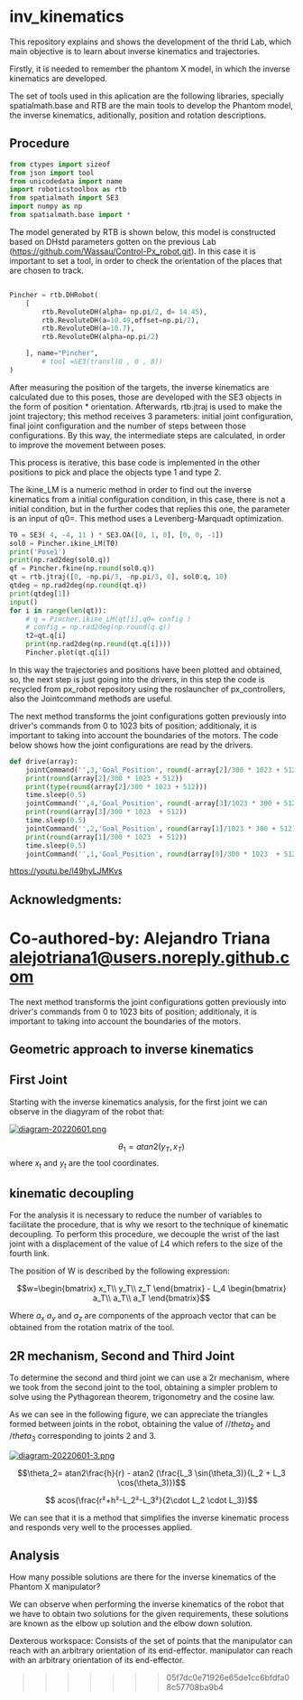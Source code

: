# inv_kinematics



This repository explains and shows the development of the thrid Lab, which main objective is to learn about inverse kinematics and trajectories.

Firstly, it is needed to remember the phantom X model, in which the inverse kinematics are developed.

The set of tools used in this aplication are the following libraries, specially spatialmath.base and RTB are the main tools to develop the Phantom model, the inverse kinematics, aditionally, position and rotation descriptions.
## Procedure

```python
from ctypes import sizeof
from json import tool
from unicodedata import name
import roboticstoolbox as rtb
from spatialmath import SE3
import numpy as np
from spatialmath.base import *
```
The model generated by RTB is shown below, this model  is constructed based on DHstd parameters gotten on the previous Lab (https://github.com/Wassau/Control-Px_robot.git). In this case it is important to set a tool, in order to check the orientation of the places that are chosen to track.
```python

Pincher = rtb.DHRobot(
    [
        rtb.RevoluteDH(alpha= np.pi/2, d= 14.45),
        rtb.RevoluteDH(a=10.49,offset=np.pi/2),
        rtb.RevoluteDH(a=10.7),
        rtb.RevoluteDH(alpha=np.pi/2)

    ], name="Pincher",
        # tool =SE3(transl(0 , 0 , 8))
)
```
After measuring the position of the targets, the inverse kinematics are calculated due to this poses, those are developed with the SE3 objects in the form of position * orientation. Afterwards, rtb.jtraj is used to make the joint trajectory; this method receives 3 parameters: initial joint configuration, final joint configuration and the number of steps between those configurations. By this way, the intermediate steps are calculated, in order to improve the movement between poses.

This process is iterative, this base code is implemented in the other positions to pick and place the objects type 1 and type 2. 

The ikine_LM is a numeric method in order to find out the inverse kinematics from a initial configuration condition, in this case, there is not a initial condition, but in the further codes that replies this one, the parameter is an input of q0=. This method uses a Levenberg-Marquadt optimization.
```python
T0 = SE3( 4, -4, 11 ) * SE3.OA([0, 1, 0], [0, 0, -1]) 
sol0 = Pincher.ikine_LM(T0)  
print('Pose1')
print(np.rad2deg(sol0.q))
qf = Pincher.fkine(np.round(sol0.q))
qt = rtb.jtraj([0, -np.pi/3, -np.pi/3, 0], sol0.q, 10)
qtdeg = np.rad2deg(np.round(qt.q))
print(qtdeg[1])
input()
for i in range(len(qt)):
    # q = Pincher.ikine_LM(qt[i],q0= config )
    # config = np.rad2deg(np.round(q.q))
    t2=qt.q[i]
    print(np.rad2deg(np.round(qt.q[i])))
    Pincher.plot(qt.q[i])
```
In this way the trajectories and positions have been plotted and obtained, so, the next step is just going into the drivers, in this step the code is recycled from px_robot repository using the roslauncher of px_controllers, also the Jointcommand methods are useful.

The next method transforms the joint configurations gotten previously  into driver's commands from 0 to 1023 bits of position; additionaly, it is important to taking into account the boundaries of the motors. The code below shows how the joint configurations are read by the drivers.
```python
def drive(array):
    jointCommand('',3,'Goal_Position', round(-array[2]/300 * 1023 + 512),0.2)
    print(round(array[2]/300 * 1023 + 512))
    print(type(round(array[2]/300 * 1023 + 512)))
    time.sleep(0.5)
    jointCommand('',4,'Goal_Position', round(-array[3]/1023 * 300 + 512),0.2)
    print(round(array[3]/300 * 1023  + 512))
    time.sleep(0.5)
    jointCommand('',2,'Goal_Position', round(array[1]/1023 * 300 + 512),0.2)
    print(round(array[1]/300 * 1023  + 512))
    time.sleep(0.5)
    jointCommand('',1,'Goal_Position', round(array[0]/300 * 1023  + 512),0.2)
```

https://youtu.be/l49hyLJMKvs
## Acknowledgments:
Co-authored-by: Alejandro Triana <alejotriana1@users.noreply.github.com> 
=======
The next method transforms the joint configurations gotten previously  into driver's commands from 0 to 1023 bits of position; additionaly, it is important to taking into account the boundaries of the motors.
## Geometric approach to inverse kinematics
## First Joint
Starting with the inverse kinematics analysis, for the first joint we can observe in the diagyram of the robot that:

[![diagram-20220601.png](https://i.postimg.cc/4NbvD7Bv/diagram-20220601.png)](https://postimg.cc/9r0qTM3z)

$$\theta_1 = atan2 (y_T, x_T)$$
where $x_t$ and $y_t$ are the tool coordinates.

## kinematic decoupling
For the analysis it is necessary to reduce the number of variables to facilitate the procedure, that is why we resort to the technique of kinematic decoupling. To perform this procedure, we decouple the wrist of the last joint with a displacement of the value of $L4$ which refers to the size of the fourth link.    

The position of W is described by the following expression:

$$w=\begin{bmatrix}
x_T\\
y_T\\
z_T
\end{bmatrix} - L_4 \begin{bmatrix}
a_T\\
a_T\\
a_T
\end{bmatrix}$$

Where $a_x$ $a_y$ and $a_z$ are components of the approach vector that can be obtained from the rotation matrix of the tool.
## 2R mechanism, Second and Third Joint
To determine the second and third joint we can use a 2r mechanism, where we took from the second joint to the tool, obtaining a simpler problem to solve using the Pythagorean theorem, trigonometry and the cosine law.

As we can see in the following figure, we can appreciate the triangles formed between joints in the robot, obtaining the value of $//theta_2$ and $/theta_3$ corresponding to joints 2 and 3.


[![diagram-20220601-3.png](https://i.postimg.cc/rpJp14Cm/diagram-20220601-3.png)](https://postimg.cc/Z9WZZCQt)

$$\theta_2= atan2\frac{h}{r} - atan2 (\frac{L_3 \sin(\theta_3)}{L_2 + L_3 \cos(\theta_3)})$$

$$ acos(\frac{r²+h²-L_2²-L_3²}{2\cdot L_2 \cdot L_3})$$

We can see that it is a method that simplifies the inverse kinematic process and responds very well to the processes applied.

## Analysis

How many possible solutions are there for the inverse kinematics of the Phantom X manipulator?

We can observe when performing the inverse kinematics of the robot that we have to obtain two solutions for the given requirements, these solutions are known as the elbow up solution and the elbow down solution.

Dexterous workspace: Consists of the set of points that the manipulator can reach with an arbitrary orientation of its end-effector. manipulator can reach with an arbitrary orientation of its end-effector.



>>>>>>> 05f7dc0e71926e65de1cc6bfdfa08c57708ba9b4
